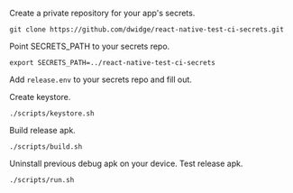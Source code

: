 Create a private repository for your app's secrets.

```
git clone https://github.com/dwidge/react-native-test-ci-secrets.git
```

Point SECRETS_PATH to your secrets repo.

```
export SECRETS_PATH=../react-native-test-ci-secrets
```

Add `release.env` to your secrets repo and fill out.

Create keystore.

```
./scripts/keystore.sh
```

Build release apk.

```
./scripts/build.sh
```

Uninstall previous debug apk on your device.
Test release apk.

```
./scripts/run.sh
```
